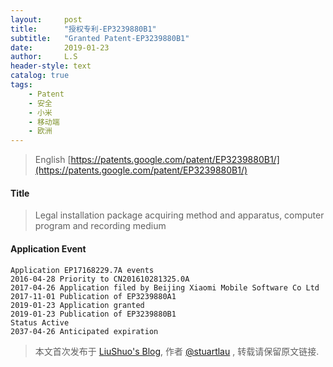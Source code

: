 ```yaml
---
layout:     post
title:      "授权专利-EP3239880B1"
subtitle:   "Granted Patent-EP3239880B1"
date:       2019-01-23
author:     L.S
header-style: text
catalog: true
tags:
    - Patent
    - 安全
    - 小米
    - 移动端
    - 欧洲
---
```

> English [https://patents.google.com/patent/EP3239880B1/](https://patents.google.com/patent/EP3239880B1/)

#### Title
> Legal installation package acquiring method and apparatus, computer program and recording medium





#### Application Event
```
Application EP17168229.7A events 
2016-04-28 Priority to CN201610281325.0A
2017-04-26 Application filed by Beijing Xiaomi Mobile Software Co Ltd
2017-11-01 Publication of EP3239880A1
2019-01-23 Application granted
2019-01-23 Publication of EP3239880B1
Status Active
2037-04-26 Anticipated expiration
```
> 本文首次发布于 [LiuShuo's Blog](https://liushuo.me), 作者 [@stuartlau](http://github.com/stuartlau) ,
转载请保留原文链接.
